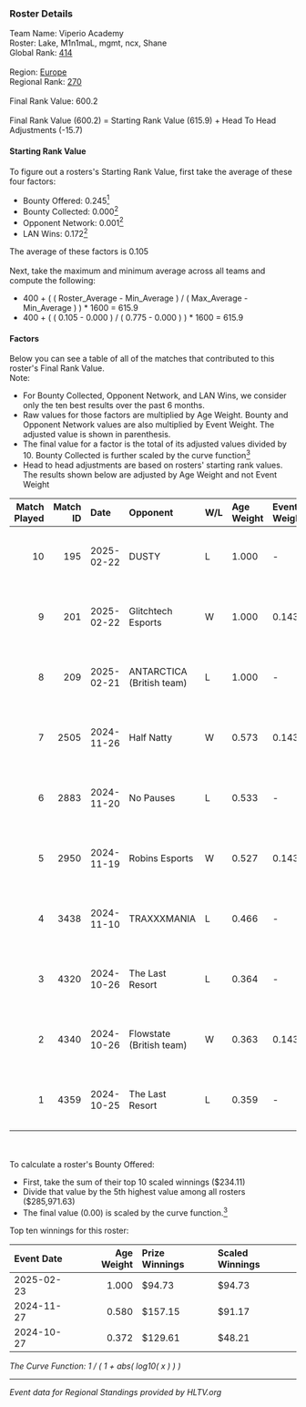 ### Roster Details<br />
Team Name: Viperio Academy<br />
Roster: Lake, M1n1maL, mgmt, ncx, Shane<br />
Global Rank: [414](../../standings_global_2025_02_28.md)<br />
<br />
Region: [Europe]( ../../standings_europe_2025_02_28.md)<br />
Regional Rank: [270]( ../../standings_europe_2025_02_28.md)<br />
<br />
Final Rank Value:  600.2<br />
<br />
Final Rank Value (600.2) = Starting Rank Value (615.9) + Head To Head Adjustments (-15.7)<br />

#### Starting Rank Value<br />
To figure out a rosters's Starting Rank Value, first take the average of these four factors:<br />
- Bounty Offered: 0.245[<sup>1</sup>](#table2)
- Bounty Collected: 0.000[<sup>2</sup>](#table1)
- Opponent Network: 0.001[<sup>2</sup>](#table1)
- LAN Wins: 0.172[<sup>2</sup>](#table1)

The average of these factors is 0.105<br />
<br />
Next, take the maximum and minimum average across all teams and compute the following:<br />
- 400 + ( ( Roster_Average - Min_Average ) / ( Max_Average - Min_Average ) ) * 1600 = 615.9
- 400 + ( ( 0.105 - 0.000 ) / ( 0.775 - 0.000 ) ) * 1600 = 615.9


#### Factors<br />
Below you can see a table of all of the matches that contributed to this roster's Final Rank Value.<br />
Note:<br />

- For Bounty Collected, Opponent Network, and LAN Wins, we consider only the ten best results over the past 6 months.
- Raw values for those factors are multiplied by Age Weight. Bounty and Opponent Network values are also multiplied by Event Weight. The adjusted value is shown in parenthesis.
- The final value for a factor is the total of its adjusted values divided by 10. Bounty Collected is further scaled by the curve function[<sup>3</sup>](#curveFunction)
- Head to head adjustments are based on rosters' starting rank values. The results shown below are adjusted by Age Weight and not Event Weight
<span id="table1"></span><br />


| Match Played | Match ID | Date       | Opponent                  | W/L | Age Weight | Event Weight | Bounty Collected | Opponent Network | LAN Wins  | H2H Adj. | Roster                              |
| -: | -: | :- | :- | :- | :- | :- | :- | :- | :- | -: | :- |
|           10 |      195 | 2025-02-22 | DUSTY                     | L   | 1.000      | -            | -                | -                | -         |    -7.36 | Lake, M1n1maL, mgmt, ncx, Shane     |
|            9 |      201 | 2025-02-22 | Glitchtech Esports        | W   | 1.000      | 0.143        | 0.000 (0.000)    | 0.093 (0.013)    | 1 (1.000) |    13.79 | Lake, M1n1maL, mgmt, ncx, Shane     |
|            8 |      209 | 2025-02-21 | ANTARCTICA (British team) | L   | 1.000      | -            | -                | -                | -         |   -10.78 | Lake, M1n1maL, mgmt, ncx, Shane     |
|            7 |     2505 | 2024-11-26 | Half Natty                | W   | 0.573      | 0.143        | 0.000 (0.000)    | 0.000 (0.000)    | 0 (0.000) |     4.34 | M1n1maL, mgmt, ncx, Shane, Zuuphler |
|            6 |     2883 | 2024-11-20 | No Pauses                 | L   | 0.533      | -            | -                | -                | -         |    -8.21 | M1n1maL, mgmt, ncx, Shane, Zuuphler |
|            5 |     2950 | 2024-11-19 | Robins Esports            | W   | 0.527      | 0.143        | 0.000 (0.000)    | 0.000 (0.000)    | 0 (0.000) |     3.96 | M1n1maL, mgmt, ncx, Shane, Zuuphler |
|            4 |     3438 | 2024-11-10 | TRAXXXMANIA               | L   | 0.466      | -            | -                | -                | -         |    -5.37 | jkn, M1n1maL, Menace, mgmt, Shane   |
|            3 |     4320 | 2024-10-26 | The Last Resort           | L   | 0.364      | -            | -                | -                | -         |    -5.36 | fett1s, M1n1maL, mgmt, ncx, Shane   |
|            2 |     4340 | 2024-10-26 | Flowstate (British team)  | W   | 0.363      | 0.143        | 0.000 (0.000)    | 0.018 (0.001)    | 1 (0.363) |     2.95 | fett1s, M1n1maL, mgmt, ncx, Shane   |
|            1 |     4359 | 2024-10-25 | The Last Resort           | L   | 0.359      | -            | -                | -                | -         |    -3.70 | fett1s, M1n1maL, mgmt, ncx, Shane   |

<br />
<span id="table2"></span><br />
To calculate a roster's Bounty Offered:<br />

- First, take the sum of their top 10 scaled winnings ($234.11)
- Divide that value by the 5th highest value among all rosters ($285,971.63)
- The final value (0.00) is scaled by the curve function.[<sup>3</sup>](#curveFunction)

Top ten winnings for this roster:<br />

| Event Date | Age Weight | Prize Winnings | Scaled Winnings |
| :- | -: | :- | :- |
| 2025-02-23 |      1.000 | $94.73         | $94.73          |
| 2024-11-27 |      0.580 | $157.15        | $91.17          |
| 2024-10-27 |      0.372 | $129.61        | $48.21          |


<span id="curveFunction"></span>_The Curve Function: 1 / ( 1 + abs( log10( x ) ) )_<br />

---
_Event data for Regional Standings provided by HLTV.org_<br />
